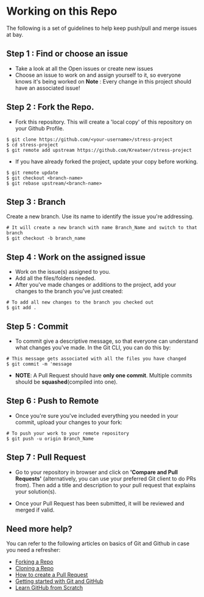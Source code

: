 # Working on this Repo

The following is a set of guidelines to help keep push/pull and merge issues at bay.

## Step 1 : Find or choose an issue
- Take a look at all the Open issues or create new issues
- Choose an issue to work on and assign yourself to it, so everyone knows it's being worked on
**Note** : Every change in this project should have an associated issue! 

## Step 2 : Fork the Repo.
- Fork this repository. This will create a 'local copy' of this repository on your Github Profile.
```
$ git clone https://github.com/<your-username>/stress-project
$ cd stress-project
$ git remote add upstream https://github.com/Kreateer/stress-project
```
- If you have already forked the project, update your copy before working.
```
$ git remote update
$ git checkout <branch-name>
$ git rebase upstream/<branch-name>
```
## Step 3 : Branch
Create a new branch. Use its name to identify the issue you're addressing.
```
# It will create a new branch with name Branch_Name and switch to that branch 
$ git checkout -b branch_name
```
## Step 4 : Work on the assigned issue
- Work on the issue(s) assigned to you. 
- Add all the files/folders needed.
- After you've made changes or additions to the project, add your changes to the branch you've just created:
```
# To add all new changes to the branch you checked out
$ git add .
```
## Step 5 : Commit
- To commit give a descriptive message, so that everyone can understand what changes you've made. In the Git CLI, you can do this by:
```
# This message gets associated with all the files you have changed
$ git commit -m 'message
```
- **NOTE**: A Pull Request should have **only one commit**. Multiple commits should be **squashed**(compiled into one).

## Step 6 : Push to Remote
- Once you're sure you've included everything you needed in your commit, upload your changes to your fork:
```
# To push your work to your remote repository
$ git push -u origin Branch_Name
```

## Step 7 : Pull Request
- Go to your repository in browser and click on **'Compare and Pull Requests'** (alternatively, you can use your preferred Git client to do PRs from). Then add a title and description to your pull request that explains your solution(s).

- Once your Pull Request has been submitted, it will be reviewed and merged if valid.

## Need more help?
You can refer to the following articles on basics of Git and Github in case you need a refresher:
- [Forking a Repo](https://help.github.com/en/github/getting-started-with-github/fork-a-repo)
- [Cloning a Repo](https://help.github.com/en/desktop/contributing-to-projects/creating-an-issue-or-pull-request)
- [How to create a Pull Request](https://opensource.com/article/19/7/create-pull-request-github)
- [Getting started with Git and GitHub](https://towardsdatascience.com/getting-started-with-git-and-github-6fcd0f2d4ac6)
- [Learn GitHub from Scratch](https://lab.github.com/githubtraining/introduction-to-github)